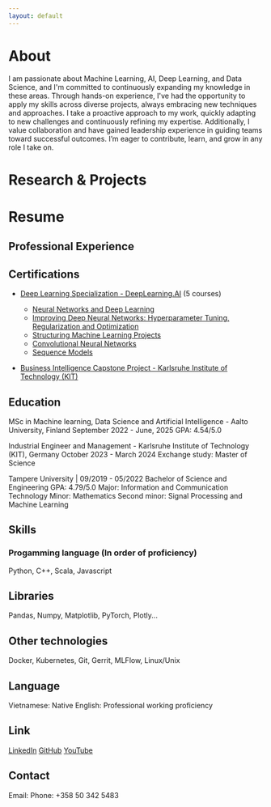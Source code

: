 ```yaml
---
layout: default
---
```


# About
I am passionate about Machine Learning, AI, Deep Learning, and Data Science, and I'm committed to continuously expanding my knowledge in these areas. Through hands-on experience, I've had the opportunity to apply my skills across diverse projects, always embracing new techniques and approaches. I take a proactive approach to my work, quickly adapting to new challenges and continuously refining my expertise. Additionally, I value collaboration and have gained leadership experience in guiding teams toward successful outcomes. I’m eager to contribute, learn, and grow in any role I take on.

# Research & Projects

# Resume
## Professional Experience

## Certifications
- [Deep Learning Specialization - DeepLearning.AI](https://coursera.org/share/2e611db8f8e17322ac0e4aca9a6f3f2b) (5 courses)
  - [Neural Networks and Deep Learning](https://coursera.org/share/9ccaf847dca7e532326a7d107b84b408)
  - [Improving Deep Neural Networks: Hyperparameter Tuning, Regularization and Optimization](https://coursera.org/share/a0d8070ff511e4a200a5ef1b08716d02)
  - [Structuring Machine Learning Projects](https://coursera.org/share/3b74ae69f9c3cb46f29df2f51af82c52)
  - [Convolutional Neural Networks](https://coursera.org/share/4351970488e3333f1e7ec98e5fae8749)
  - [Sequence Models](https://coursera.org/share/836a6a3ede480f68b5e7fa74ae7d098f)

- [Business Intelligence Capstone Project - Karlsruhe Institute of Technology (KIT)](Certificate-Capstone_2024-Vu.pdf)

## Education
MSc in Machine learning, Data Science and Artificial Intelligence - Aalto University, Finland
September 2022 - June, 2025
GPA: 4.54/5.0

Industrial Engineer and Management - Karlsruhe Institute of Technology (KIT), Germany 
October 2023 - March 2024
Exchange study: Master of Science

Tampere University | 09/2019 - 05/2022
Bachelor of Science and Engineering
GPA: 4.79/5.0
Major: Information and Communication Technology
Minor: Mathematics
Second minor: Signal Processing and Machine Learning

## Skills
### Progamming language (In order of proficiency)
Python, C++, Scala, Javascript

## Libraries
Pandas, Numpy, Matplotlib, PyTorch, Plotly... 

## Other technologies
Docker, Kubernetes, Git, Gerrit, MLFlow, Linux/Unix

## Language
Vietnamese: Native
English: Professional working proficiency

## Link
[LinkedIn](https://www.linkedin.com/in/duy-v-179547196/)
[GitHub](https://github.com/zuivu)
[YouTube](https://www.youtube.com/@dante_calisthenics)

## Contact
Email:
Phone: +358 50 342 5483
